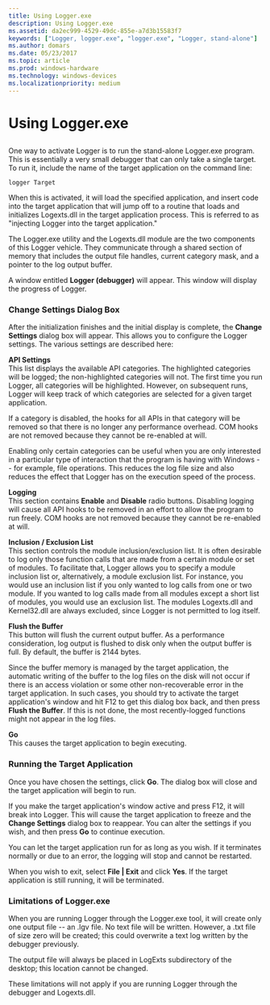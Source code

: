 ```yaml
---
title: Using Logger.exe
description: Using Logger.exe
ms.assetid: da2ec999-4529-49dc-855e-a7d3b15583f7
keywords: ["Logger, logger.exe", "logger.exe", "Logger, stand-alone"]
ms.author: domars
ms.date: 05/23/2017
ms.topic: article
ms.prod: windows-hardware
ms.technology: windows-devices
ms.localizationpriority: medium
---
```


# Using Logger.exe


## <span id="ddk_using_logger_exe_dtoolq"></span><span id="DDK_USING_LOGGER_EXE_DTOOLQ"></span>


One way to activate Logger is to run the stand-alone Logger.exe program. This is essentially a very small debugger that can only take a single target. To run it, include the name of the target application on the command line:

```
logger Target 
```

When this is activated, it will load the specified application, and insert code into the target application that will jump off to a routine that loads and initializes Logexts.dll in the target application process. This is referred to as "injecting Logger into the target application."

The Logger.exe utility and the Logexts.dll module are the two components of this Logger vehicle. They communicate through a shared section of memory that includes the output file handles, current category mask, and a pointer to the log output buffer.

A window entitled **Logger (debugger)** will appear. This window will display the progress of Logger.

### <span id="change_settings_dialog_box"></span><span id="CHANGE_SETTINGS_DIALOG_BOX"></span>Change Settings Dialog Box

After the initialization finishes and the initial display is complete, the **Change Settings** dialog box will appear. This allows you to configure the Logger settings. The various settings are described here:

<span id="API_Settings"></span><span id="api_settings"></span><span id="API_SETTINGS"></span>**API Settings**  
This list displays the available API categories. The highlighted categories will be logged; the non-highlighted categories will not. The first time you run Logger, all categories will be highlighted. However, on subsequent runs, Logger will keep track of which categories are selected for a given target application.

If a category is disabled, the hooks for all APIs in that category will be removed so that there is no longer any performance overhead. COM hooks are not removed because they cannot be re-enabled at will.

Enabling only certain categories can be useful when you are only interested in a particular type of interaction that the program is having with Windows -- for example, file operations. This reduces the log file size and also reduces the effect that Logger has on the execution speed of the process.

<span id="Logging"></span><span id="logging"></span><span id="LOGGING"></span>**Logging**  
This section contains **Enable** and **Disable** radio buttons. Disabling logging will cause all API hooks to be removed in an effort to allow the program to run freely. COM hooks are not removed because they cannot be re-enabled at will.

<span id="Inclusion___Exclusion_List"></span><span id="inclusion___exclusion_list"></span><span id="INCLUSION___EXCLUSION_LIST"></span>**Inclusion / Exclusion List**  
This section controls the module inclusion/exclusion list. It is often desirable to log only those function calls that are made from a certain module or set of modules. To facilitate that, Logger allows you to specify a module inclusion list or, alternatively, a module exclusion list. For instance, you would use an inclusion list if you only wanted to log calls from one or two module. If you wanted to log calls made from all modules except a short list of modules, you would use an exclusion list. The modules Logexts.dll and Kernel32.dll are always excluded, since Logger is not permitted to log itself.

<span id="Flush_the_Buffer"></span><span id="flush_the_buffer"></span><span id="FLUSH_THE_BUFFER"></span>**Flush the Buffer**  
This button will flush the current output buffer. As a performance consideration, log output is flushed to disk only when the output buffer is full. By default, the buffer is 2144 bytes.

Since the buffer memory is managed by the target application, the automatic writing of the buffer to the log files on the disk will not occur if there is an access violation or some other non-recoverable error in the target application. In such cases, you should try to activate the target application's window and hit F12 to get this dialog box back, and then press **Flush the Buffer**. If this is not done, the most recently-logged functions might not appear in the log files.

<span id="Go"></span><span id="go"></span><span id="GO"></span>**Go**  
This causes the target application to begin executing.

### <span id="running_the_target_application"></span><span id="RUNNING_THE_TARGET_APPLICATION"></span>Running the Target Application

Once you have chosen the settings, click **Go**. The dialog box will close and the target application will begin to run.

If you make the target application's window active and press F12, it will break into Logger. This will cause the target application to freeze and the **Change Settings** dialog box to reappear. You can alter the settings if you wish, and then press **Go** to continue execution.

You can let the target application run for as long as you wish. If it terminates normally or due to an error, the logging will stop and cannot be restarted.

When you wish to exit, select **File | Exit** and click **Yes**. If the target application is still running, it will be terminated.

### <span id="limitations_of_logger_exe"></span><span id="LIMITATIONS_OF_LOGGER_EXE"></span>Limitations of Logger.exe

When you are running Logger through the Logger.exe tool, it will create only one output file -- an .lgv file. No text file will be written. However, a .txt file of size zero will be created; this could overwrite a text log written by the debugger previously.

The output file will always be placed in LogExts subdirectory of the desktop; this location cannot be changed.

These limitations will not apply if you are running Logger through the debugger and Logexts.dll.

 

 





